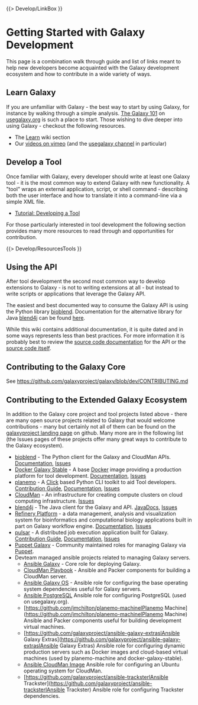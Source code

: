 {{> Develop/LinkBox }}

# Getting Started with Galaxy Development

This page is a combination walk through guide and list of links meant to help new developers become acquainted with the Galaxy development ecosystem and how to contribute in a wide variety of ways.

## Learn Galaxy

If you are unfamiliar with Galaxy - the best way to start by using Galaxy, for instance by  walking through a simple analysis. [The Galaxy 101](https://usegalaxy.org/u/aun1/p/galaxy101) on [usegalaxy.org](https://usegalaxy.org/) is such a place to start. Those wishing to dive deeper into using Galaxy - checkout the following resources.

* The [Learn](/src/Learn/index.md) wiki section
* Our [videos on vimeo](http://vimeo.com/galaxyproject/channels) (and the [usegalaxy channel](http://vimeo.com/73486255) in particular)

## Develop a Tool

Once familiar with Galaxy, every developer should write at least one Galaxy tool - it is the most common way to extend Galaxy with new functionality. A "tool" wraps an external application, script, or shell command - describing both the user interface and how to translate it into a command-line via a simple XML file.

* [Tutorial: Developing a Tool](/src/Admin/Tools/AddToolTutorial/index.md)

For those particularly interested in tool development the following section provides many more resources to read through and opportunities for contribution.

{{> Develop/ResourcesTools }}

## Using the API

After tool development the second most common way to develop extensions to Galaxy - is not to writing extensions at all - but instead to write scripts or applications that leverage the Galaxy API.

The easiest and best documented way to consume the Galaxy API is using the Python library [bioblend](http://bioblend.readthedocs.org/). Documentation for the alternative library for Java [blend4j](https://github.com/jmchilton/blend4j) can be found [here](http://jmchilton.github.io/blend4j/apidocs/).

While this wiki contains additional documentation, it is quite dated and in some ways represents less than best practices. For more information it is probably best to review the [source code documentation](https://galaxy-central.readthedocs.org/en/latest/lib/galaxy.webapps.galaxy.api.html) for the API or the [source code itself](https://github.com/galaxyproject/galaxy/tree/dev/lib/galaxy/webapps/galaxy/api).

## Contributing to the Galaxy Core

See https://github.com/galaxyproject/galaxy/blob/dev/CONTRIBUTING.md

## Contributing to the Extended Galaxy Ecosystem

In addition to the Galaxy core project and tool projects listed above - there are many open source projects related to Galaxy that would welcome contributions - many but certainly not all of them can be found on the [galaxyproject landing page](https://github.com/galaxyproject/) on github. Many more are in the following list (the Issues pages of these projects offer many great ways to contribute to the Galaxy ecosystem).

* [bioblend](https://github.com/galaxyproject/bioblend) - The Python client for the Galaxy and CloudMan APIs. [Documentation](http://bioblend.readthedocs.org/en/latest/), [Issues](https://github.com/galaxyproject/bioblend/issues)
* [Docker Galaxy Stable](https://github.com/bgruening/docker-galaxy-stable) - A  base [Docker](https://www.docker.com/) image providing a production platform for tool development. [Documentation](https://github.com/bgruening/docker-galaxy-stable), [Issues](https://github.com/bgruening/docker-galaxy-stable/issues)
* [planemo](https://github.com/galaxyproject/planemo) - A [Click](http://click.pocoo.org/3/) based Python CLI toolkit to aid Tool developers. [Contribution Guide](https://github.com/galaxyproject/planemo/blob/master/CONTRIBUTING.rst), [Documentation](http://planemo.readthedocs.org/en/latest/), [Issues](https://github.com/galaxyproject/planemo/issues)
* [CloudMan](https://github.com/galaxyproject/cloudman) - An infrastructure for creating compute clusters on cloud computing infrastructure. [Issues](https://trello.com/b/csTK4j3B/galaxy-cloudman)
* [blend4j](https://github.com/galaxyproject/blend4j) - The Java client for the Galaxy and API. [JavaDocs](http://jmchilton.github.io/blend4j/apidocs/), [Issues](https://github.com/galaxyproject/blend4j/issues)
* [Refinery Platform](http://www.refinery-platform.org/) - a data management, analysis and visualization system for bioinformatics and computational biology applications built in part on Galaxy workflow engine. [Documentation](https://github.com/parklab/refinery-platform), [Issues](https://github.com/parklab/refinery-platform/issues)
* [pulsar](https://github.com/galaxyproject/pulsar) - A distributed job execution application built for Galaxy. [Contribution Guide](https://github.com/galaxyproject/pulsar/blob/master/CONTRIBUTING.rst), [Documentation](https://pulsar.readthedocs.org/en/latest/), [Issues](https://github.com/galaxyproject/pulsar/issues)
* [Puppet Galaxy](https://github.com/puppet-galaxy/puppet-galaxy) - Community maintained roles for managing Galaxy via [Puppet](http://puppetlabs.com/).
* Devteam managed ansible projects related to managing Galaxy servers.
  * [Ansible Galaxy](https://github.com/galaxyproject/ansible-galaxy) - Core role for deploying Galaxy.
  * [CloudMan Playbook](https://github.com/galaxyproject/galaxy-cloudman-playbook) - Ansible and Packer components for building a CloudMan server.
  * [Ansible Galaxy OS](https://github.com/galaxyproject/ansible-galaxy-os) - Ansible role for configuring the base operating system dependencies useful for Galaxy servers.
  * [Ansible PostgreSQL](https://github.com/galaxyproject/ansible-postgresql) Ansible role for configuring PostgreSQL (used on usegalaxy.org).
  * [https://github.com/jmchilton/planemo-machinelPlanemo Machine](https://github.com/jmchilton/planemo-machinelPlanemo Machine) Ansible and Packer components useful for building development virtual machines.
  * [https://github.com/galaxyproject/ansible-galaxy-extraslAnsible Galaxy Extras](https://github.com/galaxyproject/ansible-galaxy-extraslAnsible Galaxy Extras) Ansible role for configuring dynamic production servers such as Docker images and cloud-based virtual machines (used by planemo-machine and docker-galaxy-stable).
  * [Ansible CloudMan Image](https://github.com/galaxyproject/ansible-cloudman-image) Ansible role for configuring an Ubuntu operating system for CloudMan.
  * [https://github.com/galaxyproject/ansible-tracksterlAnsible Trackster](https://github.com/galaxyproject/ansible-tracksterlAnsible Trackster) Ansible role for configuring Trackster dependencies.

